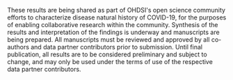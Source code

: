 <p>These results are being shared as part of OHDSI's open science community efforts to characterize disease natural history of COVID-19, for the purposes of enabling collaborative research within the community.  Synthesis of the results and interpretation of the findings is underway and manuscripts are being prepared.  All manuscripts must be reviewed and approved by all co-authors and data partner contributors prior to submission.  Until final publication, all results are to be considered preliminary and subject to change, and may only be used under the terms of use of the respective data partner contributors.</p>